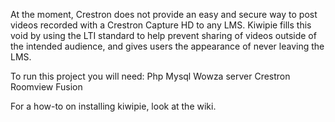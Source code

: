 At the moment, Crestron does not provide an easy and secure way to post videos recorded with a Crestron Capture HD to any LMS. Kiwipie fills this void by using the LTI standard to help prevent sharing of videos outside of the intended audience, and gives users the appearance of never leaving the LMS. 

To run this project you will need:
Php
Mysql
Wowza server
Crestron Roomview Fusion

For a how-to on installing kiwipie, look at the wiki.
